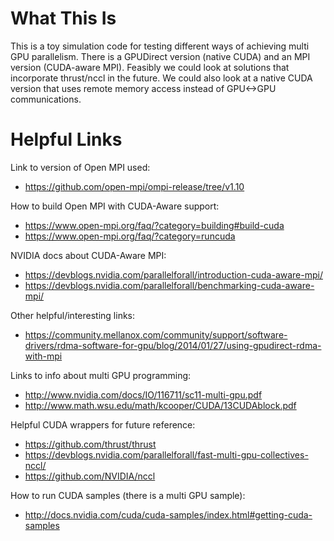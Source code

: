 
What This Is
============

This is a toy simulation code for testing different ways of achieving multi GPU
parallelism. There is a GPUDirect version (native CUDA) and an MPI version
(CUDA-aware MPI). Feasibly we could look at solutions that incorporate
thrust/nccl in the future. We could also look at a native CUDA version that
uses remote memory access instead of GPU<->GPU communications.

Helpful Links
=============

Link to version of Open MPI used:
  * https://github.com/open-mpi/ompi-release/tree/v1.10

How to build Open MPI with CUDA-Aware support:
  * https://www.open-mpi.org/faq/?category=building#build-cuda
  * https://www.open-mpi.org/faq/?category=runcuda

NVIDIA docs about CUDA-Aware MPI:
  * https://devblogs.nvidia.com/parallelforall/introduction-cuda-aware-mpi/
  * https://devblogs.nvidia.com/parallelforall/benchmarking-cuda-aware-mpi/

Other helpful/interesting links:
  * https://community.mellanox.com/community/support/software-drivers/rdma-software-for-gpu/blog/2014/01/27/using-gpudirect-rdma-with-mpi

Links to info about multi GPU programming:
  * http://www.nvidia.com/docs/IO/116711/sc11-multi-gpu.pdf
  * http://www.math.wsu.edu/math/kcooper/CUDA/13CUDAblock.pdf

Helpful CUDA wrappers for future reference:
  * https://github.com/thrust/thrust
  * https://devblogs.nvidia.com/parallelforall/fast-multi-gpu-collectives-nccl/
  * https://github.com/NVIDIA/nccl

How to run CUDA samples (there is a multi GPU sample):
  * http://docs.nvidia.com/cuda/cuda-samples/index.html#getting-cuda-samples
